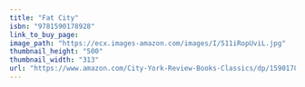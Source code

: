 ```yaml
---
title: "Fat City"
isbn: "9781590178928"
link_to_buy_page:
image_path: "https://ecx.images-amazon.com/images/I/511iRopUviL.jpg"
thumbnail_height: "500"
thumbnail_width: "313"
url: "https://www.amazon.com/City-York-Review-Books-Classics/dp/1590178920"
---
```

